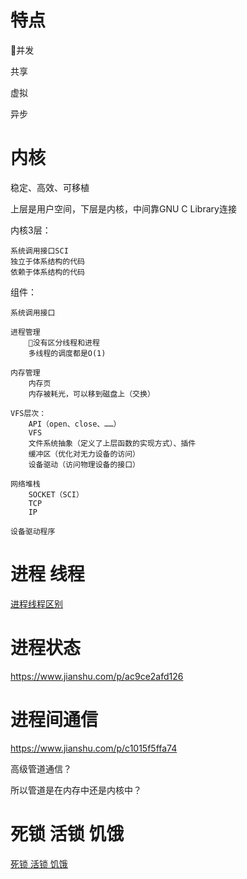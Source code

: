 # 特点
并发

共享 

虚拟 
    

异步
# 内核
稳定、高效、可移植

上层是用户空间，下层是内核，中间靠GNU C Library连接

内核3层：

    系统调用接口SCI
    独立于体系结构的代码
    依赖于体系结构的代码

组件：

    系统调用接口

    进程管理
        没有区分线程和进程
        多线程的调度都是O(1)
    
    内存管理
        内存页
        内存被耗光，可以移到磁盘上（交换）

    VFS层次：
        API（open、close、……）
        VFS
        文件系统抽象（定义了上层函数的实现方式）、插件
        缓冲区（优化对无力设备的访问）
        设备驱动（访问物理设备的接口）
    
    网络堆栈
        SOCKET（SCI）
        TCP
        IP
    
    设备驱动程序

# 进程 线程
[进程线程区别](https://www.zhihu.com/question/25532384)
# 进程状态
https://www.jianshu.com/p/ac9ce2afd126

# 进程间通信
https://www.jianshu.com/p/c1015f5ffa74

高级管道通信？

所以管道是在内存中还是内核中？

# 死锁 活锁 饥饿
[死锁 活锁 饥饿](https://www.cnblogs.com/ktgu/p/3529143.html)
